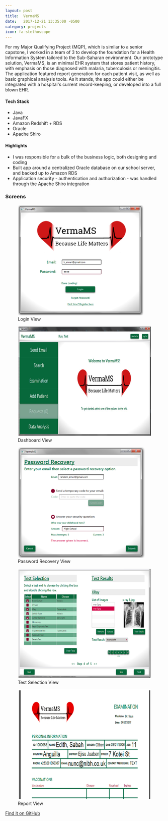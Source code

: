 ```yaml
---
layout: post
title:  VermaMS
date:   2017-12-21 13:35:00 -0500
category: projects
icon: fa-stethoscope
---
```


For my Major Qualifying Project (MQP), which is similar to a senior capstone, I worked in a team of 3 to develop the foundation for a Health Information System tailored to the Sub-Saharan environment. Our prototype solution, VermaMS, is an minimal EHR system that stores patient history, with emphasis on those diagnosed with malaria, tuberculosis or meningitis. The application featured report generation for each patient visit, as well as basic graphical analysis tools. As it stands, the app could either be integrated with a hospital's current record-keeping, or developed into a full blown EHR.


#### Tech Stack
* Java
* JavaFX
* Amazon Redshift + RDS
* Oracle
* Apache Shiro

#### Highlights
* I was responsible for a bulk of the business logic, both designing and coding
* Built app around a centralized Oracle database on our school server, and backed up to Amazon RDS
* Application security - authentication and authorization - was handled through the Apache Shiro integration


### Screens

<figure>
<img src='/assets/images/verma-login.png' height='350' alt='Login'>
<figcaption>Login View</figcaption>
</figure>

<figure>
<img src='/assets/images/verma-dashboard.png' height='350' alt='Dashboard'>
<figcaption>Dashboard View</figcaption>
</figure>

<figure>
<img src='/assets/images/verma-passwordRecovery.png' height='350' alt='Password Recovery'>
<figcaption>Password Recovery View</figcaption>
</figure>

<figure>
<img src='/assets/images/verma-testSelection.png' height='350' alt='Test Selection'>
<figcaption>Test Selection View</figcaption>
</figure>

<figure>
<img src='/assets/images/verma-pdfReport.png' height='350' alt='Report'>
<figcaption>Report View</figcaption>
</figure>


[Find it on GitHub]({{'https://github.com/mrampiah/HIS-MQP.git'}})